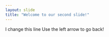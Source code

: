 ```yaml
---
layout: slide
title: "Welcome to our second slide!"
---
```

I change this line
Use the left arrow to go back!
